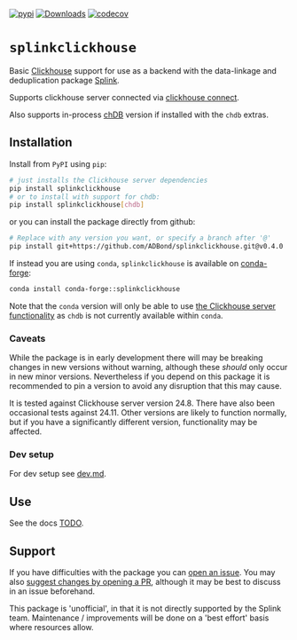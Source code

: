 [![pypi](https://img.shields.io/github/v/release/adbond/splinkclickhouse?include_prereleases)](https://pypi.org/project/splinkclickhouse/#history)
[![Downloads](https://static.pepy.tech/badge/splinkclickhouse)](https://pepy.tech/project/splinkclickhouse)
[![codecov](https://codecov.io/github/adbond/splinkclickhouse/graph/badge.svg?token=NUHM8IPJL4)](https://codecov.io/github/adbond/splinkclickhouse)

# `splinkclickhouse`

Basic [Clickhouse](https://clickhouse.com/docs/en/intro) support for use as a backend with the data-linkage and deduplication package [Splink](https://moj-analytical-services.github.io/splink/).

Supports clickhouse server connected via [clickhouse connect](https://clickhouse.com/docs/en/integrations/python).

Also supports in-process [chDB](https://clickhouse.com/docs/en/chdb) version if installed with the `chdb` extras.

## Installation

Install from `PyPI` using `pip`:

```sh
# just installs the Clickhouse server dependencies
pip install splinkclickhouse
# or to install with support for chdb:
pip install splinkclickhouse[chdb]
```

or you can install the package directly from github:

```sh
# Replace with any version you want, or specify a branch after '@'
pip install git+https://github.com/ADBond/splinkclickhouse.git@v0.4.0
```

If instead you are using `conda`, `splinkclickhouse` is available on [conda-forge](https://conda-forge.org/):

```sh
conda install conda-forge::splinkclickhouse
```

Note that the `conda` version will only be able to use [the Clickhouse server functionality](#clickhouse-server) as `chdb` is not currently available within `conda`.

### Caveats

While the package is in early development there will may be breaking changes in new versions without warning, although these _should_ only occur in new minor versions.
Nevertheless if you depend on this package it is recommended to pin a version to avoid any disruption that this may cause.

It is tested against Clickhouse server version 24.8.
There have also been occasional tests against 24.11.
Other versions are likely to function normally, but if you have a significantly different version, functionality may be affected.

### Dev setup

For dev setup see [dev.md](./dev.md).

## Use

See the docs [TODO](TODO).

## Support

If you have difficulties with the package you can [open an issue](https://github.com/ADBond/splinkclickhouse/issues).
You may also [suggest changes by opening a PR](https://github.com/ADBond/splinkclickhouse/pulls), although it may be best to discuss in an issue beforehand.

This package is 'unofficial', in that it is not directly supported by the Splink team. Maintenance / improvements will be done on a 'best effort' basis where resources allow.
